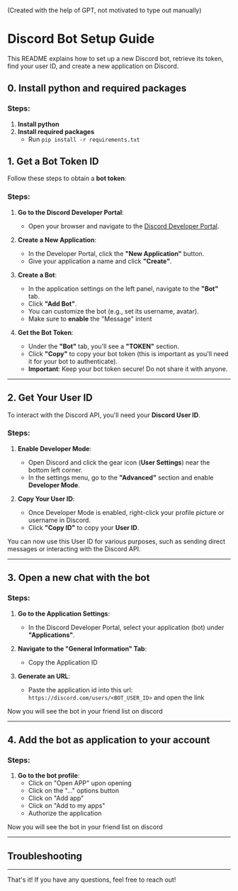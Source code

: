 (Created with the help of GPT, not motivated to type out manually)

# Discord Bot Setup Guide

This README explains how to set up a new Discord bot, retrieve its token, find your user ID, and create a new application on Discord.

## 0. Install python and required packages

### Steps:
1. **Install python**
2. **Install required packages**
    - Run `pip install -r requirements.txt`


## 1. Get a Bot Token ID

Follow these steps to obtain a **bot token**:

### Steps:
1. **Go to the Discord Developer Portal**:
    - Open your browser and navigate to the [Discord Developer Portal](https://discord.com/developers/applications).

2. **Create a New Application**:
    - In the Developer Portal, click the **"New Application"** button.
    - Give your application a name and click **"Create"**.

3. **Create a Bot**:
    - In the application settings on the left panel, navigate to the **"Bot"** tab.
    - Click **"Add Bot"**.
    - You can customize the bot (e.g., set its username, avatar).
    - Make sure to **enable** the "Message" intent

4. **Get the Bot Token**:
    - Under the **"Bot"** tab, you'll see a **"TOKEN"** section.
    - Click **"Copy"** to copy your bot token (this is important as you'll need it for your bot to authenticate).
    - **Important**: Keep your bot token secure! Do not share it with anyone.

---

## 2. Get Your User ID

To interact with the Discord API, you'll need your **Discord User ID**.

### Steps:
1. **Enable Developer Mode**:
    - Open Discord and click the gear icon (**User Settings**) near the bottom left corner.
    - In the settings menu, go to the **"Advanced"** section and enable **Developer Mode**.

2. **Copy Your User ID**:
    - Once Developer Mode is enabled, right-click your profile picture or username in Discord.
    - Click **"Copy ID"** to copy your **User ID**.

You can now use this User ID for various purposes, such as sending direct messages or interacting with the Discord API.

---

## 3. Open a new chat with the bot

### Steps:
1. **Go to the Application Settings**:
    - In the Discord Developer Portal, select your application (bot) under **"Applications"**.

2. **Navigate to the "General Information" Tab**:
    - Copy the Application ID

3. **Generate an URL**:
    - Paste the application id into this url: `https://discord.com/users/<BOT_USER_ID>` and open the link

Now you will see the bot in your friend list on discord

---

## 4. Add the bot as application to your account

### Steps:
1. **Go to the bot profile**:
    - Click on "Open APP" upon opening
    - Click on the "..." options button
    - Click on "Add app"
    - Click on "Add to my apps"
    - Authorize the application

Now you will see the bot in your friend list on discord

---

## Troubleshooting

---

That's it! If you have any questions, feel free to reach out!
